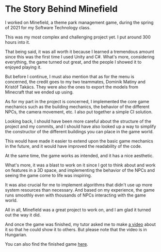 # The Story Behind Minefield

I worked on Minefield, a theme park management game, during the spring of 2021 for my Software Technology class.

This was my most complex and challenging project yet. I put around 300 hours into it.

That being said, it was all worth it because I learned a tremendous amount since this was the first time I used Unity and C#. What's more, considering everything, the game turned out great, and the people I showed it to enjoyed playing it.

But before I continue, I must also mention that as for the menu is concerned, the credit goes to my two teammates, Dominik Matiny and Kristóf Takács. They were also the ones to export the models from Minecraft that we ended up using.

As for my part in the project is concerned, I implemented the core game mechanics such as the building mechanics, the behavior of the different NPCs, the camera movement, etc. I also put together a simple CI solution.

Looking back, I should have been more careful about the structure of the project and my commits, and I should have also looked up a way to simplify the constructor of the different buildings you can place in the game world.

This would have made it easier to extend upon the basic game mechanics in the future, and it would have improved the readability of the code.

At the same time, the game works as intended, and it has a nice aesthetic.

What's more, it was a blast to work on it since I got to think about and work on features in a 3D space, and implementing the behavior of the NPCs and seeing the game come to life was inspiring.

It was also crucial for me to implement algorithms that didn't use up more system resources than necessary. And based on my experience, the game runs smoothly even with thousands of NPCs interacting with the game world.

All in all, Minefield was a great project to work on, and I am glad it turned out the way it did.

And once the game was finished, my tutor asked me to make [a video](https://youtu.be/dvfuY1JlcvU) about it so that he could show it to others. But please note that the video is in Hungarian.

You can also find the finished game [here](https://github.com/ZoltanKuli/IT-And-Games/tree/dev/build/Minefield%201.0.0).
